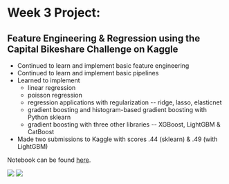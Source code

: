 # Week 3 Project:

## Feature Engineering & Regression using the Capital Bikeshare Challenge on Kaggle

- Continued to learn and implement basic feature engineering
- Continued to learn and implement basic pipelines
- Learned to implement
  - linear regression
  - poisson regression
  - regression applications with regularization -- ridge, lasso, elasticnet
  - gradient boosting and histogram-based gradient boosting
  with Python sklearn
  - gradient boosting with three other libraries -- XGBoost, LightGBM & CatBoost
- Made two submissions to Kaggle with scores .44 (sklearn) & .49 (with LightGBM)

Notebook can be found <a href="https://github.com/spicedacademy/tensor-tarragon-student-code/tree/mmuratardag/01_28" target="_blank">here</a>.

![](https://github.com/spicedacademy/tensor-tarragon-student-code/blob/mmuratardag/01_28/kaggle_score_sklearn_rf.png)
![](https://github.com/spicedacademy/tensor-tarragon-student-code/blob/mmuratardag/01_28/kaggle_score_lgbm.png)

